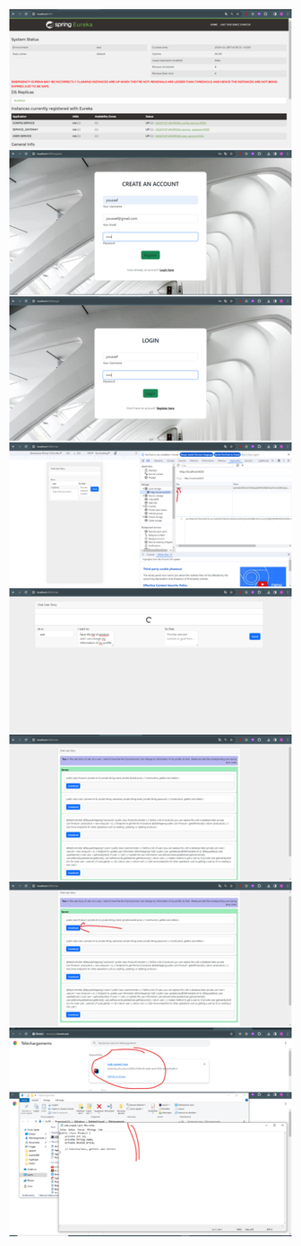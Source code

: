 <img src="/screens/7.png" />
<img src="/screens/register.png" />
<img src="/screens/login.png" />
<img src="/screens/6.png" />
<img src="/screens/1.png" />
<img src="/screens/2.png" />
<img src="/screens/3.png" />
<img src="/screens/4.png" />
<img src="/screens/5.png" />
